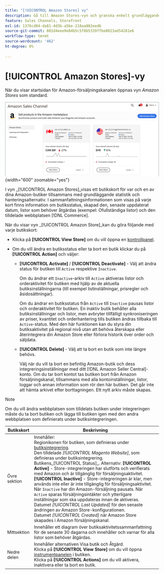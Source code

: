 ```yaml
---
title: "[!UICONTROL Amazon Stores] vy"
description: Gå till Amazon Stores-vyn och granska enkelt grundläggande statistik för alla Amazon-butiker samt olika alternativ för åtkomsthantering.
feature: Sales Channels, Storefront
exl-id: 1376cd84-da81-4d3b-a5be-218aa802eed6
source-git-commit: 801d4eee9e84b5c5f8b53397fbe8023ad54281e6
workflow-type: tm+mt
source-wordcount: '462'
ht-degree: 0%

---
```


# [!UICONTROL Amazon Stores]-vy

När du visar startsidan för Amazon-försäljningskanalen öppnas vyn _Amazon Stores_ som standard.

![Vyn Amazon Stores](assets/amazon-sales-channel-home-tabs.png){width="600" zoomable="yes"}

I vyn _[!UICONTROL Amazon Stores]_visas ett butikskort för var och en av dina Amazon-butiker tillsammans med grundläggande statistik och hanteringsalternativ. I sammanfattningsinformationen som visas på varje kort finns information om butiksstatus, skapad den, senaste uppdaterat datum, listor som behöver åtgärdas (exempel: Ofullständiga listor) och den tilldelade webbplatsen [!DNL Commerce].

När du visar vyn _[!UICONTROL Amazon Store]_kan du göra följande med varje butikskort:

- Klicka på **[!UICONTROL View Store]** om du vill öppna en [kontrollpanel](./amazon-store-dashboard.md).

- Om du vill ändra en butiksstatus eller ta bort en butik klickar du på **[!UICONTROL Action]** och väljer:

   - **[!UICONTROL Activate]** / **[!UICONTROL Deactivate]** - Välj att ändra status för butiken till `Active` respektive `Inactive`.

     Om du ändrar ett `Inactive`-arkiv till `Active` aktiveras listor och orderaktivitet för butiken med hjälp av de aktuella butiksinställningarna (till exempel listinställningar, prisregler och åsidosättningar).

     Om du ändrar en butiksstatus från `Active` till `Inactive` pausas listor och orderaktivitet för butiken. En inaktiv butik behåller alla butiksinställningar och listor, men avbryter tillfälligt synkroniseringen av priser, kvantitet och orderhantering tills butiken ändras tillbaka till `Active`-status. Med den här funktionen kan du styra din butiksaktivitet på regional nivå utan att behöva återskapa eller återintegrera din Amazon Store eller förlora historik över order och säljdata.

   - **[!UICONTROL Delete]** - Välj att ta bort en butik som inte längre behövs.

     Välj när du vill ta bort en befintlig Amazon-butik och dess integreringsinställningar med ditt [!DNL Amazon Seller Central]-konto. Om du tar bort kontot tas butiken bort från Amazon försäljningskanal, tillsammans med alla kontoinställningar, listor, loggar och annan information som rör den här butiken. Det går inte att hämta arkivet efter borttagningen. Ett nytt arkiv måste skapas.

>[!NOTE]
>Om du vill ändra webbplatsen som tilldelats butiken under integreringen måste du ta bort butiken och lägga till butiken igen med den andra webbplatsen som definierats under butiksintegreringen.

| Butikskort | Beskrivning |
|----------------|-----------------------------------------------------------------------------------------------------------------------------------------------------------------------------------------------------------------------------------------------------------------------------------------------------------------------------------------------------------------------------------------------------------------------------------------------------------------------------------------------------------------------------------------------------------------------------------------------------------------------------------------------------------------------------------------------------------------------------------------------------------------------------------------------------------------------|
| Övre sektion | Innehåller: <br>Regionikonen för butiken, som definieras under [butiksintegrering](./store-integration.md).<br> Den tilldelade _[!UICONTROL Magento Website]_, som definieras under butiksintegrering.<br>Butikens_[!UICONTROL Status]_. Alternativ: **[!UICONTROL Active]** - Store-integreringen har slutförts och verifierats med Amazon och är tillgänglig för försäljningsaktivitet. **[!UICONTROL Inactive]** - Store-integreringen är klar, men används inte eller är inte tillgänglig för försäljningsaktivitet. När `Inactive` har din Amazon-försäljning pausats. När `Active` sparas försäljningsintäkter och ytterligare inställningar som ska uppdateras innan de aktiveras.<br>Datumet *[!UICONTROL Last Updated]* för den senaste ändringen av Amazon Store-konfigurationen.<br>Datumet *[!UICONTROL Created]* när Amazon Store skapades i Amazon försäljningskanal. |
| Mittsektion | Innehåller ett diagram över butiksaktivitetssammanfattning för de senaste 30 dagarna och innehåller och varnar för alla listor som behöver åtgärdas. |
| Nedre delen | Innehåller alternativen Visa butik och Åtgärd.<br>Klicka på **[!UICONTROL View Store]** om du vill öppna [instrumentpanelen](./amazon-store-dashboard.md) i butiken.<br>Klicka på **[!UICONTROL Actions]** om du vill aktivera, inaktivera eller ta bort en butik. |
